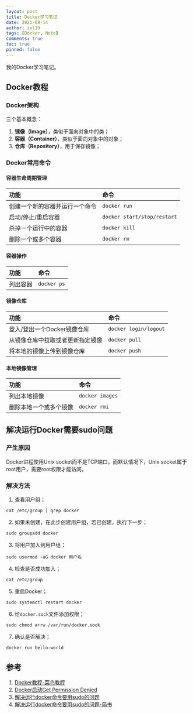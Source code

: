 ```yaml
---
layout: post
title: Docker学习笔记
date: 2021-08-14
author: zxl19
tags: [Docker, Note]
comments: true
toc: true
pinned: false
---
```


我的Docker学习笔记。

<!-- more -->

## Docker教程

### Docker架构

三个基本概念：

1. **镜像（Image）**，类似于面向对象中的类；
2. **容器（Container）**，类似于面向对象中的对象；
3. **仓库（Repository）**，用于保存镜像；

### Docker常用命令

#### 容器生命周期管理

| 功能 | 命令 |
| :------ | :------ |
| 创建一个新的容器并运行一个命令 | `docker run` |
| 启动/停止/重启容器 | `docker start/stop/restart` |
| 杀掉一个运行中的容器 | `docker kill` |
| 删除一个或多个容器 | `docker rm` |

#### 容器操作

| 功能 | 命令 |
| :------ | :------ |
| 列出容器 | `docker ps` |

#### 镜像仓库

| 功能 | 命令 |
| :------ | :------ |
| 登入/登出一个Docker镜像仓库 | `docker login/logout` |
| 从镜像仓库中拉取或者更新指定镜像 | `docker pull` |
| 将本地的镜像上传到镜像仓库 | `docker push` |

#### 本地镜像管理

| 功能 | 命令 |
| :------ | :------ |
| 列出本地镜像 | `docker images` |
| 删除本地一个或多个镜像 | `docker rmi` |

## 解决运行Docker需要sudo问题

### 产生原因

Docker进程使用Unix socket而不是TCP端口。而默认情况下，Unix socket属于root用户，需要root权限才能访问。

### 解决方法

1. 查看用户组；

```shell
cat /etc/group | grep docker
```

2. 如果未创建，在此步创建用户组，若已创建，执行下一步；

```shell
sudo groupadd docker
```

3. 将用户加入到用户组；

```shell
sudo usermod -aG docker 用户名
```

4. 检查是否成功加入；

```shell
cat /etc/group
```

5. 重启Docker；

```shell
sudo systemctl restart docker
```

6. 给`docker.sock`文件添加权限；

```shell
sudo chmod a+rw /var/run/docker.sock
```

7. 确认是否解决；

```shell
docker run hello-world
```

## 参考

1. [Docker教程-菜鸟教程](https://www.runoob.com/docker/docker-tutorial.html)
2. [Docker启动Get Permission Denied](https://www.cnblogs.com/informatics/p/8276172.html)
3. [解决运行docker命令要用sudo的问题](https://www.cnblogs.com/zyh1994/p/13688542.html)
4. [解决运行docker命令要用sudo的问题-简书](https://www.jianshu.com/p/1354e0506753)
